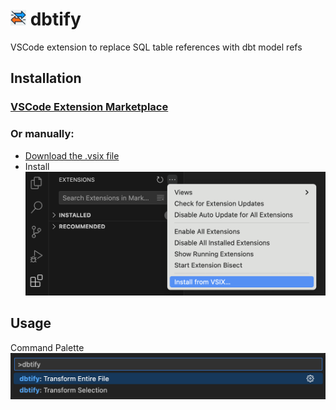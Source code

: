 # <img src='icon.png' height=25px> dbtify

VSCode extension to replace SQL table references with dbt model refs

## Installation

### [VSCode Extension Marketplace](https://marketplace.visualstudio.com/items?itemName=sahilng.dbtify)

### Or manually:

- [Download the .vsix file](https://raw.githubusercontent.com/sahilng/dbtify/main/dbtify-1.0.0.vsix)
- Install
![image](INSTALLATION.png)

## Usage
Command Palette
![image](USAGE.png)
